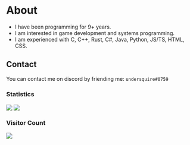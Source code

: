 # About
- I have been programming for 9+ years.
- I am interested in game development and systems programming.
- I am experienced with C, C++, Rust, C#, Java, Python, JS/TS, HTML, CSS.

## Contact
You can contact me on discord by friending me: `undersquire#0759`

### Statistics
<img align="center" src="https://github-readme-stats.vercel.app/api?username=undersquire&show_icons=true&include_all_commits=true&theme=dark" />
<img align="center" src="https://github-readme-stats.vercel.app/api/top-langs/?username=undersquire&layout=compact&theme=dark" />

### Visitor Count
<img align="center" src="https://profile-counter.glitch.me/undersquire/count.svg" />
